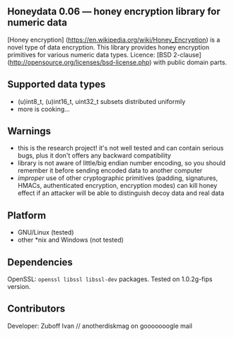 ## Honeydata 0.06 — honey encryption library for numeric data
[Honey encryption] (https://en.wikipedia.org/wiki/Honey_Encryption) is a novel type of data encryption. This library provides honey encryption primitives for various numeric data types. Licence: [BSD 2-clause] (http://opensource.org/licenses/bsd-license.php) with public domain parts.

## Supported data types
* (u)int8_t, (u)int16_t, uint32_t subsets distributed uniformly
* more is cooking...

## Warnings
* this is the research project! it's not well tested and can contain serious bugs, plus it don't offers any backward compatibility
* library is not aware of little/big endian number encoding, so you should remember it before sending encoded data to another computer
* *improper* use of other cryptographic primitives (padding, signatures, HMACs, authenticated encryption, encryption modes) can kill honey effect if an attacker will be able to distinguish decoy data and real data

## Platform
* GNU/Linux (tested)
* other *nix and Windows (not tested)

## Dependencies
OpenSSL: `openssl libssl libssl-dev` packages. Tested on 1.0.2g-fips version.

## Contributors
Developer: Zuboff Ivan // anotherdiskmag on gooooooogle mail
